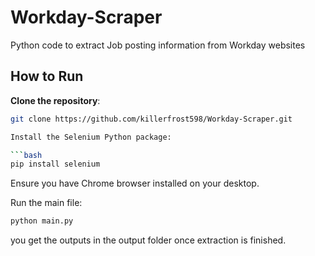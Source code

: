 # Workday-Scraper
Python code to extract Job posting information from Workday websites

## How to Run

**Clone the repository**:
   ```bash
   git clone https://github.com/killerfrost598/Workday-Scraper.git

Install the Selenium Python package:

  ```bash
  pip install selenium
  ```

Ensure you have Chrome browser installed on your desktop.

Run the main file:
```bash
python main.py
```

you get the outputs in the output folder once extraction is finished.
